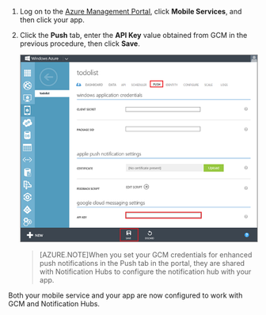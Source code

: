 
1. Log on to the [Azure Management Portal](https://manage.windowsazure.cn/), click **Mobile Services**, and then click your app.

2. Click the **Push** tab, enter the **API Key** value obtained from GCM in the previous procedure, then click **Save**.

   	![](./media/mobile-services-android-configure-push/mobile-push-tab-android.png)

    >[AZURE.NOTE]When you set your GCM credentials for enhanced push notifications in the Push tab in the portal, they are shared with Notification Hubs to configure the notification hub with your app.

Both your mobile service and your app are now configured to work with GCM and Notification Hubs. 